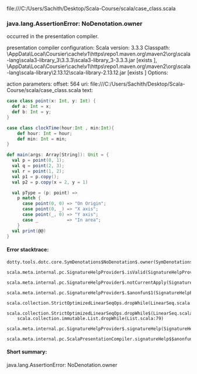 file:///C:/Users/Sachith/Desktop/Scala-Course/scala/case_class.scala
### java.lang.AssertionError: NoDenotation.owner

occurred in the presentation compiler.

presentation compiler configuration:
Scala version: 3.3.3
Classpath:
<HOME>\AppData\Local\Coursier\cache\v1\https\repo1.maven.org\maven2\org\scala-lang\scala3-library_3\3.3.3\scala3-library_3-3.3.3.jar [exists ], <HOME>\AppData\Local\Coursier\cache\v1\https\repo1.maven.org\maven2\org\scala-lang\scala-library\2.13.12\scala-library-2.13.12.jar [exists ]
Options:



action parameters:
offset: 564
uri: file:///C:/Users/Sachith/Desktop/Scala-Course/scala/case_class.scala
text:
```scala
case class point(x: Int, y: Int) {
  def a: Int = x;
  def b: Int = y;
}

case class clockTime(hour:Int , min:Int){
    def hour: Int = hour;
    def min: Int = min;
}

def main(args: Array[String]): Unit = {
  val p = point(0, 1);
  val q = point(2, 3);
  val r = point(1, 2);
  val p1 = p.copy();
  val p2 = p.copy(x = 2, y = 1)

  val pType = (p: point) =>
    p match {
      case point(0, 0) => "On Origin";
      case point(0, _) => "X axis";
      case point(_, 0) => "Y axis";
      case _           => "In area";
    }
  val print(@@)
}

```



#### Error stacktrace:

```
dotty.tools.dotc.core.SymDenotations$NoDenotation$.owner(SymDenotations.scala:2607)
	scala.meta.internal.pc.SignatureHelpProvider$.isValid(SignatureHelpProvider.scala:83)
	scala.meta.internal.pc.SignatureHelpProvider$.notCurrentApply(SignatureHelpProvider.scala:92)
	scala.meta.internal.pc.SignatureHelpProvider$.$anonfun$1(SignatureHelpProvider.scala:48)
	scala.collection.StrictOptimizedLinearSeqOps.dropWhile(LinearSeq.scala:280)
	scala.collection.StrictOptimizedLinearSeqOps.dropWhile$(LinearSeq.scala:278)
	scala.collection.immutable.List.dropWhile(List.scala:79)
	scala.meta.internal.pc.SignatureHelpProvider$.signatureHelp(SignatureHelpProvider.scala:48)
	scala.meta.internal.pc.ScalaPresentationCompiler.signatureHelp$$anonfun$1(ScalaPresentationCompiler.scala:435)
```
#### Short summary: 

java.lang.AssertionError: NoDenotation.owner